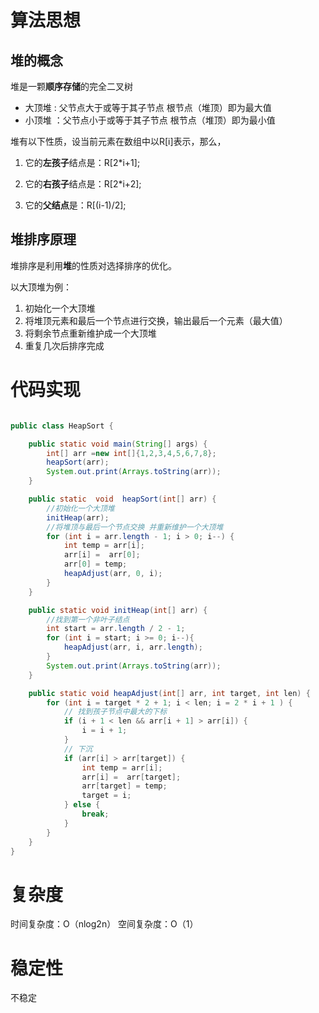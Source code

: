 #  算法思想

## 堆的概念

堆是一颗**顺序存储**的完全二叉树

- 大顶堆 : 父节点大于或等于其子节点   根节点（堆顶）即为最大值
- 小顶堆 ：父节点小于或等于其子节点   根节点（堆顶）即为最小值

堆有以下性质，设当前元素在数组中以R[i]表示，那么，

1. 它的**左孩子**结点是：R[2*i+1];

2. 它的**右孩子**结点是：R[2*i+2];

3. 它的**父结点**是：R[(i-1)/2];

## 堆排序原理
堆排序是利用**堆**的性质对选择排序的优化。

以大顶堆为例：
1. 初始化一个大顶堆
2. 将堆顶元素和最后一个节点进行交换，输出最后一个元素（最大值）
3. 将剩余节点重新维护成一个大顶堆
4. 重复几次后排序完成

#  代码实现
```java

public class HeapSort {

    public static void main(String[] args) {
        int[] arr =new int[]{1,2,3,4,5,6,7,8};
        heapSort(arr);
        System.out.print(Arrays.toString(arr));
    }

    public static  void  heapSort(int[] arr) {
        //初始化一个大顶堆
        initHeap(arr);
        //将堆顶与最后一个节点交换 并重新维护一个大顶堆
        for (int i = arr.length - 1; i > 0; i--) {
            int temp = arr[i];
            arr[i] =  arr[0];
            arr[0] = temp;
            heapAdjust(arr, 0, i);
        }
    }

    public static void initHeap(int[] arr) {
        //找到第一个非叶子结点
        int start = arr.length / 2 - 1;
        for (int i = start; i >= 0; i--){
            heapAdjust(arr, i, arr.length);
        }
        System.out.print(Arrays.toString(arr));
    }

    public static void heapAdjust(int[] arr, int target, int len) {
        for (int i = target * 2 + 1; i < len; i = 2 * i + 1 ) {
            // 找到孩子节点中最大的下标
            if (i + 1 < len && arr[i + 1] > arr[i]) {
                i = i + 1;
            }
            // 下沉
            if (arr[i] > arr[target]) {
                int temp = arr[i];
                arr[i] =  arr[target];
                arr[target] = temp;
                target = i;
            } else {
                break;
            }
        }
    }
}

```

#  复杂度

时间复杂度：O（nlog2n）
空间复杂度：O（1）

#  稳定性

不稳定